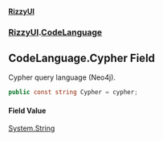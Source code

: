 #### [RizzyUI](index 'index')
### [RizzyUI](RizzyUI 'RizzyUI').[CodeLanguage](RizzyUI.CodeLanguage 'RizzyUI.CodeLanguage')

## CodeLanguage.Cypher Field

Cypher query language (Neo4j).

```csharp
public const string Cypher = cypher;
```

#### Field Value
[System.String](https://docs.microsoft.com/en-us/dotnet/api/System.String 'System.String')